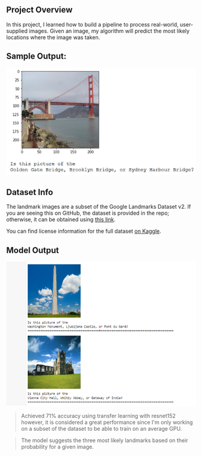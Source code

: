## Project Overview

In this project, I learned how to build a pipeline to process real-world, user-supplied images.
Given an image, my algorithm will predict the most likely locations where the image was taken.

## Sample Output:
![0](images/sample_landmark_output.png)

## Dataset Info

The landmark images are a subset of the Google Landmarks Dataset v2. If you are seeing this on GitHub, the dataset is provided in the repo; otherwise, it can be obtained using
[this link](https://udacity-dlnfd.s3-us-west-1.amazonaws.com/datasets/landmark_images.zip).

You can find license information for the full dataset [on Kaggle](https://www.kaggle.com/google/google-landmarks-dataset).

## Model Output
![0](images/model_output.png)
> Achieved 71% accuracy using transfer learning with resnet152 however, it is considered a great performance since I'm only working on a subset of the dataset to be able to train on an average GPU.

> The model suggests the three most likely landmarks based on their probability for a given image.
